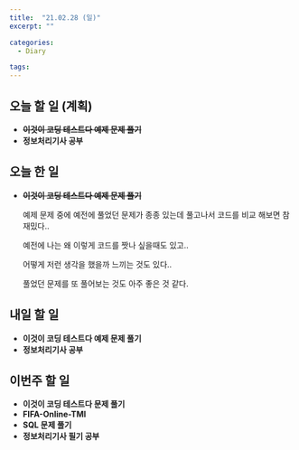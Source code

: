 ```yaml
---
title:  "21.02.28 (일)"
excerpt: ""

categories:
  - Diary

tags:
---
```


## 오늘 할 일 (계획)

- ~~**이것이 코딩 테스트다 예제 문제 풀기**~~
- **정보처리기사 공부**


## 오늘 한 일

- **~~이것이 코딩 테스트다 예제 문제 풀기~~**

  예제 문제 중에 예전에 풀었던 문제가 종종 있는데 풀고나서 코드를 비교 해보면 참 재밌다..
  
  예전에 나는 왜 이렇게 코드를 짯나 싶을때도 있고..
  
  어떻게 저런 생각을 했을까 느끼는 것도 있다..
  
  풀었던 문제를 또 풀어보는 것도 아주 좋은 것 같다.

##  내일 할 일

- **이것이 코딩 테스트다 예제 문제 풀기**
- **정보처리기사 공부**

## 이번주 할 일

- **이것이 코딩 테스트다 문제 풀기**
- **FIFA-Online-TMI**
- **SQL 문제 풀기**
- **정보처리기사 필기 공부**

<br>

